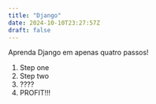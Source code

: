```yaml
---
title: "Django"
date: 2024-10-10T23:27:57Z
draft: false
---
```


Aprenda Django em apenas quatro passos!

1. Step one
2. Step two
3. ????
4. PROFIT!!!
